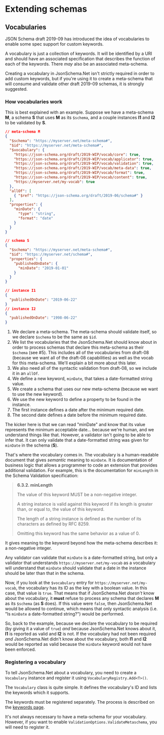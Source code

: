 # Extending schemas

## Vocabularies

JSON Schema draft 2019-09 has introduced the idea of vocabularies to enable some spec support for custom keywords.

A vocabulary is just a collection of keywords.  It will be identified by a URI and should have an associated specification that describes the function of each of the keywords.  There *may* also be an associated meta-schema.

Creating a vocabulary in JsonSchema<nsp>.Net isn't strictly required in order to add custom keywords, but if you're using it to create a meta-schema that will consume and validate other draft 2019-09 schemas, it is strongly suggested.

### How vocabularies work

This is best explained with an example.  Suppose we have a meta-schema **M**, a schema **S** that uses **M** as its `$schema`, and a couple instances **I1** and **I2** to be validated by **S**.

```json
// meta-schema M
{
  "$schema": "https://myserver.net/meta-schema#",                           // 1
  "$id": "https://myserver.net/meta-schema#",
  "$vocabulary": {
    "https://json-schema.org/draft/2019-WIP/vocab/core": true,              // 2
    "https://json-schema.org/draft/2019-WIP/vocab/applicator": true,
    "https://json-schema.org/draft/2019-WIP/vocab/validation": true,
    "https://json-schema.org/draft/2019-WIP/vocab/meta-data": true,
    "https://json-schema.org/draft/2019-WIP/vocab/format": true,
    "https://json-schema.org/draft/2019-WIP/vocab/content": true,
    "https://myserver.net/my-vocab": true
  },
  "allOf": [                                                                // 3
    { "$ref": "https://json-schema.org/draft/2019-06/schema#" }
  ],
  "properties": {
    "minDate": {                                                            // 4
      "type": "string",
      "format": "date"
    }
  }
}

// schema S
{
  "$schema": "https://myserver.net/meta-schema#",                           // 5
  "$id": "https://myserver.net/schema#",
  "properties": {
    "publishedOnDate": {
      "minDate": "2019-01-01"                                               // 6
    }
  }
}

// instance I1
{
  "publishedOnDate": "2019-06-22"                                           // 7
}
// instance I2
{
  "publishedOnDate": "1998-06-22"                                           // 8
}
```

1. We declare a meta-schema.  The meta-schema should validate itself, so we declare `$schema` to be the same as `$id`.
2. We list the vocabularies that the JsonSchema<nsp>.Net should know about in order to process schemas that declare this meta-schema as their `$schema` (see #5).  This includes all of the vocabularies from draft-08 (because we want all of the draft-08 capabilities) as well as the vocab for this meta-schema.  We'll explain a bit more about this later.
3. We also need all of the syntactic validation from draft-08, so we include it in an `allOf`.
4. We define a new keyword, `minDate`, that takes a date-formatted string value.
5. We create a schema that uses our new meta-schema (because we want to use the new keyword).
6. We use the new keyword to define a property to be found in the instance.
7. The first instance defines a date after the minimum required date.
8. The second date defines a date before the minimum required date.

The kicker here is that we can read "minDate" and know that its value represents the minimum acceptable date... because we're human, and we understand things like that.  However, a validator isn't going to be able to infer that.  It can only validate that a date-formatted string was given for `minDate` in the schema (**S**).

That's where the vocabulary comes in.  The vocabulary is a human-readable document that gives *semantic* meaning to `minDate`.  It is documentation of business logic that allows a programmer to code an extension that provides additional validation.  For example, this is the documentation for `minLength` in the Schema Validation specification:

> **6.3.2. minLength**
>
> The value of this keyword MUST be a non-negative integer.
>
> A string instance is valid against this keyword if its length is greater than, or equal to, the value of this keyword.
>
> The length of a string instance is defined as the number of its characters as defined by RFC 8259.
>
> Omitting this keyword has the same behavior as a value of 0.

It gives meaning to the keyword beyond how the meta-schema describes it: a non-negative integer.

Any validator can validate that `minDate` is a date-formatted string, but only a validator that understands `https://myserver.net/my-vocab` as a vocabulary will understand that `minDate` should validate that a date in the instance should be later than that in the schema.

Now, if you look at the `$vocabulary` entry for `https://myserver.net/my-vocab`, the vocabulary has its ID as the key with a boolean value.  In this case, that value is `true`.  That means that if JsonSchema<nsp>.Net *doesn't* know about the vocabulary, it **must** refuse to process any schema that declares **M** as its `$schema` (as **S** does).  If this value were `false`, then JsonSchema<nsp>.Net would be allowed to continue, which means that only syntactic analysis (i.e. "Is `minDate` a date-formatted string?") would be performed.

So, back to the example, because we declare the vocabulary to be required (by giving it a value of `true`) *and* because JsonSchema<nsp>.Net knows about it, **I1** is reported as valid and **I2** is not.  If the vocabulary had not been required _and_ JsonSchema<nsp>.Net didn't know about the vocabulary, both **I1** and **I2** would be reported as valid because the `minDate` keyword would not have been enforced.

### Registering a vocabulary

To tell JsonSchema<nsp>.Net about a vocabulary, you need to create a `Vocabulary` instance and register it using `VocabularyRegistry.Add<T>()`.

The `Vocabulary` class is quite simple.  It defines the vocabulary's ID and lists the keywords which it supports.

The keywords must be registered separately.  The process is described on the [keywords page](keywords).

It's not always necessary to have a meta-schema for your vocabulary.  However, if you want to enable `ValidationOptions.ValidateMetaschema`, you will need to register it.